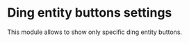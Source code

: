 Ding entity buttons settings
============================

This module allows to show only specific ding entity buttons.
